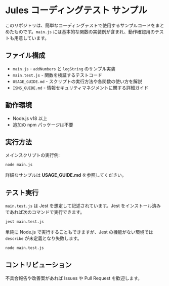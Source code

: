 # Jules コーディングテスト サンプル

このリポジトリは、簡単なコーディングテストで使用するサンプルコードをまとめたものです。`main.js` には基本的な関数の実装例が含まれ、動作確認用のテストも用意しています。

## ファイル構成
- `main.js` - `addNumbers` と `logString` のサンプル実装
- `main.test.js` - 関数を検証するテストコード
- `USAGE_GUIDE.md` - スクリプトの実行方法や各関数の使い方を解説
- `ISMS_GUIDE.md` - 情報セキュリティマネジメントに関する詳細ガイド

## 動作環境
- Node.js v18 以上
- 追加の npm パッケージは不要

## 実行方法
メインスクリプトの実行例:

```bash
node main.js
```

詳細なサンプルは **USAGE_GUIDE.md** を参照してください。

## テスト実行
`main.test.js` は Jest を想定して記述されています。Jest をインストール済みであれば次のコマンドで実行できます。

```bash
jest main.test.js
```

単純に Node.js で実行することもできますが、Jest の機能がない環境では `describe` が未定義となり失敗します。

```bash
node main.test.js
```

## コントリビューション
不具合報告や改善案があれば Issues や Pull Request を歓迎します。
